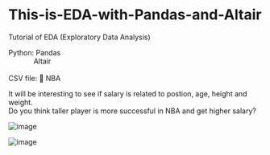 # This-is-EDA-with-Pandas-and-Altair

Tutorial of EDA (Exploratory Data Analysis) <br>

Python: Pandas <br>
        &emsp; &emsp; &emsp;Altair<br><br>
CSV file: 🏀 NBA

It will be interesting to see if salary is related to postion, age, height and weight. <br>
Do you think taller player is more successful in NBA and get higher salary?

![image](https://user-images.githubusercontent.com/62345938/211736631-9ec57846-7904-4b53-8d72-fe84df48442e.png)



![image](https://user-images.githubusercontent.com/62345938/211735896-469850f2-2c7c-4c4a-8d50-efb11c12997d.png)

